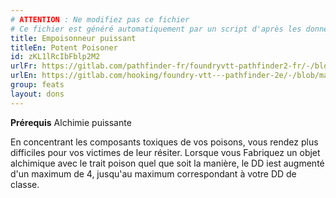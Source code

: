 ```yaml
---
# ATTENTION : Ne modifiez pas ce fichier
# Ce fichier est généré automatiquement par un script d'après les données du module Foundry VTT officiel et de sa traduction
title: Empoisonneur puissant
titleEn: Potent Poisoner
id: zKL1lRcIbFblp2M2
urlFr: https://gitlab.com/pathfinder-fr/foundryvtt-pathfinder2-fr/-/blob/master/data/feats/zKL1lRcIbFblp2M2.htm
urlEn: https://gitlab.com/hooking/foundry-vtt---pathfinder-2e/-/blob/master/packs/data/feats.db/potent-poisoner.json
group: feats
layout: dons
---
```

**Prérequis** Alchimie puissante

En concentrant les composants toxiques de vos poisons, vous rendez plus difficiles pour vos victimes de leur résiter. Lorsque vous Fabriquez un objet alchimique avec le trait poison quel que soit la manière, le DD iest augmenté d'un maximum de 4, jusqu'au maximum correspondant à votre DD de classe.


